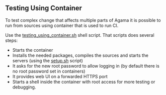 ## Testing Using Container

To test complex change that affects multiple parts of Agama it is possible to
run from sources using container that is used to run CI.

Use the [testing_using_container.sh](../testing_using_container.sh) shell
script. That scripts does several steps:

- Starts the container
- Installs the needed packages, compiles the sources and starts the servers
  (using the [setup.sh](../setup.sh) script)
- It asks for the new root password to allow logging in (by default there is
  no root password set in containers)
- It provides web UI on a forwarded HTTPS port
- Starts a shell inside the container with root access for more testing or
  debugging.
